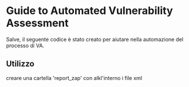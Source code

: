 # Guide to Automated Vulnerability Assessment

Salve, il seguente codice è stato creato per aiutare nella automazione del processo di VA.


## Utilizzo

creare una cartella 'report_zap' con alkl'interno i file xml 

